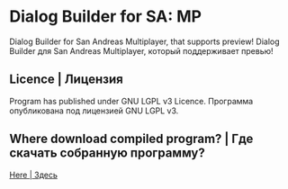 # Dialog Builder for SA: MP
Dialog Builder for San Andreas Multiplayer, that supports preview!
Dialog Builder для San Andreas Multiplayer, который поддерживает превью!

## Licenсe | Лицензия
Program has published under GNU LGPL v3 Licence.
Программа опубликована под лицензией GNU LGPL v3. 

## Where download compiled program? | Где скачать собранную программу?
[Here | Здесь](https://github.com/emil0911/dialog_builder_samp/releases)
